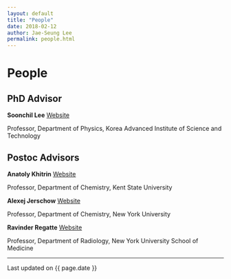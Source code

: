 ```yaml
---
layout: default
title: "People"
date: 2018-02-12
author: Jae-Seung Lee
permalink: people.html
---
```

# People

## PhD Advisor

**Soonchil Lee** [Website](http://mrm.kaist.ac.kr)

Professor, Department of Physics, Korea Advanced Institute of Science and Technology



## Postoc Advisors

**Anatoly Khitrin** [Website](https://wp.nyu.edu/anatoly_khitrin)

Professor, Department of Chemistry, Kent State University



**Alexej Jerschow** [Website](https://www.nyu.edu/projects/jerschow/)

Professor, Department of Chemistry, New York University



**Ravinder Regatte** [Website](https://www.med.nyu.edu/biosketch/regatr01)

Professor, Department of Radiology, New York University School of Medicine


---
Last updated on {{ page.date }}
